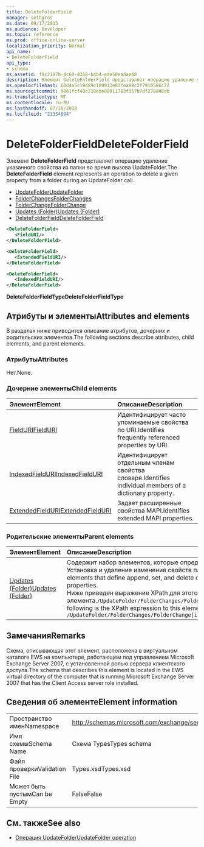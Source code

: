 ```yaml
---
title: DeleteFolderField
manager: sethgros
ms.date: 09/17/2015
ms.audience: Developer
ms.topic: reference
ms.prod: office-online-server
localization_priority: Normal
api_name:
- DeleteFolderField
api_type:
- schema
ms.assetid: f9c2187b-4c60-4358-b4b4-ede50eadae48
description: Элемент DeleteFolderField представляет операцию удаление указанного свойства из папки во время вызова UpdateFolder.
ms.openlocfilehash: 60d4a5c19d89c109913e83fea99c2f7910566c72
ms.sourcegitcommit: 9061fcf40c218ebe88911783f357b7df278846db
ms.translationtype: MT
ms.contentlocale: ru-RU
ms.lasthandoff: 07/28/2018
ms.locfileid: "21354094"
---
```

# <a name="deletefolderfield"></a><span data-ttu-id="7d69a-103">DeleteFolderField</span><span class="sxs-lookup"><span data-stu-id="7d69a-103">DeleteFolderField</span></span>

<span data-ttu-id="7d69a-104">Элемент **DeleteFolderField** представляет операцию удаление указанного свойства из папки во время вызова UpdateFolder.</span><span class="sxs-lookup"><span data-stu-id="7d69a-104">The **DeleteFolderField** element represents an operation to delete a given property from a folder during an UpdateFolder call.</span></span> 
  
- [<span data-ttu-id="7d69a-105">UpdateFolder</span><span class="sxs-lookup"><span data-stu-id="7d69a-105">UpdateFolder</span></span>](updatefolder.md) 
- [<span data-ttu-id="7d69a-106">FolderChanges</span><span class="sxs-lookup"><span data-stu-id="7d69a-106">FolderChanges</span></span>](folderchanges.md)  
- [<span data-ttu-id="7d69a-107">FolderChange</span><span class="sxs-lookup"><span data-stu-id="7d69a-107">FolderChange</span></span>](folderchange.md)  
- [<span data-ttu-id="7d69a-108">Updates (Folder)</span><span class="sxs-lookup"><span data-stu-id="7d69a-108">Updates (Folder)</span></span>](updates-folder.md) 
- [<span data-ttu-id="7d69a-109">DeleteFolderField</span><span class="sxs-lookup"><span data-stu-id="7d69a-109">DeleteFolderField</span></span>](deletefolderfield.md)
  
```xml
<DeleteFolderField>
   <FieldURI/>
</DeleteFolderField>
```

```xml
<DeleteFolderField>
   <ExtendedFieldURI/>
</DeleteFolderField>
```

```xml
<DeleteFolderField>
   <IndexedFieldURI/>
</DeleteFolderField>
```

<span data-ttu-id="7d69a-110">**DeleteFolderFieldType**</span><span class="sxs-lookup"><span data-stu-id="7d69a-110">**DeleteFolderFieldType**</span></span>

## <a name="attributes-and-elements"></a><span data-ttu-id="7d69a-111">Атрибуты и элементы</span><span class="sxs-lookup"><span data-stu-id="7d69a-111">Attributes and elements</span></span>

<span data-ttu-id="7d69a-112">В разделах ниже приводится описание атрибутов, дочерних и родительских элементов.</span><span class="sxs-lookup"><span data-stu-id="7d69a-112">The following sections describe attributes, child elements, and parent elements.</span></span>
  
### <a name="attributes"></a><span data-ttu-id="7d69a-113">Атрибуты</span><span class="sxs-lookup"><span data-stu-id="7d69a-113">Attributes</span></span>

<span data-ttu-id="7d69a-114">Нет.</span><span class="sxs-lookup"><span data-stu-id="7d69a-114">None.</span></span>
  
### <a name="child-elements"></a><span data-ttu-id="7d69a-115">Дочерние элементы</span><span class="sxs-lookup"><span data-stu-id="7d69a-115">Child elements</span></span>

|<span data-ttu-id="7d69a-116">**Элемент**</span><span class="sxs-lookup"><span data-stu-id="7d69a-116">**Element**</span></span>|<span data-ttu-id="7d69a-117">**Описание**</span><span class="sxs-lookup"><span data-stu-id="7d69a-117">**Description**</span></span>|
|:-----|:-----|
|[<span data-ttu-id="7d69a-118">FieldURI</span><span class="sxs-lookup"><span data-stu-id="7d69a-118">FieldURI</span></span>](fielduri.md) <br/> |<span data-ttu-id="7d69a-119">Идентифицирует часто упоминаемые свойства по URI.</span><span class="sxs-lookup"><span data-stu-id="7d69a-119">Identifies frequently referenced properties by URI.</span></span>  <br/> |
|[<span data-ttu-id="7d69a-120">IndexedFieldURI</span><span class="sxs-lookup"><span data-stu-id="7d69a-120">IndexedFieldURI</span></span>](indexedfielduri.md) <br/> |<span data-ttu-id="7d69a-121">Идентифицирует отдельным членам свойства словаря.</span><span class="sxs-lookup"><span data-stu-id="7d69a-121">Identifies individual members of a dictionary property.</span></span>  <br/> |
|[<span data-ttu-id="7d69a-122">ExtendedFieldURI</span><span class="sxs-lookup"><span data-stu-id="7d69a-122">ExtendedFieldURI</span></span>](extendedfielduri.md) <br/> |<span data-ttu-id="7d69a-123">Задает расширенные свойства MAPI.</span><span class="sxs-lookup"><span data-stu-id="7d69a-123">Identifies extended MAPI properties.</span></span>  <br/> |
   
### <a name="parent-elements"></a><span data-ttu-id="7d69a-124">Родительские элементы</span><span class="sxs-lookup"><span data-stu-id="7d69a-124">Parent elements</span></span>

|<span data-ttu-id="7d69a-125">**Элемент**</span><span class="sxs-lookup"><span data-stu-id="7d69a-125">**Element**</span></span>|<span data-ttu-id="7d69a-126">**Описание**</span><span class="sxs-lookup"><span data-stu-id="7d69a-126">**Description**</span></span>|
|:-----|:-----|
|[<span data-ttu-id="7d69a-127">Updates (Folder)</span><span class="sxs-lookup"><span data-stu-id="7d69a-127">Updates (Folder)</span></span>](updates-folder.md) <br/> |<span data-ttu-id="7d69a-128">Содержит набор элементов, которые определяют добавьте, Установка и удаление изменения свойств папки.</span><span class="sxs-lookup"><span data-stu-id="7d69a-128">Contains a set of elements that define append, set, and delete changes to folder properties.</span></span>  <br/> <span data-ttu-id="7d69a-129">Ниже приведен выражение XPath для этого элемента.`/UpdateFolder/FolderChanges/FolderChange[i]/Updates`</span><span class="sxs-lookup"><span data-stu-id="7d69a-129">The following is the XPath expression to this element:  `/UpdateFolder/FolderChanges/FolderChange[i]/Updates`</span></span> <br/> |
   
## <a name="remarks"></a><span data-ttu-id="7d69a-130">Замечания</span><span class="sxs-lookup"><span data-stu-id="7d69a-130">Remarks</span></span>

<span data-ttu-id="7d69a-131">Схема, описывающая этот элемент, расположена в виртуальном каталоге EWS на компьютере, работающем под управлением Microsoft Exchange Server 2007, с установленной ролью сервера клиентского доступа.</span><span class="sxs-lookup"><span data-stu-id="7d69a-131">The schema that describes this element is located in the EWS virtual directory of the computer that is running Microsoft Exchange Server 2007 that has the Client Access server role installed.</span></span>
  
## <a name="element-information"></a><span data-ttu-id="7d69a-132">Сведения об элементе</span><span class="sxs-lookup"><span data-stu-id="7d69a-132">Element information</span></span>

|||
|:-----|:-----|
|<span data-ttu-id="7d69a-133">Пространство имен</span><span class="sxs-lookup"><span data-stu-id="7d69a-133">Namespace</span></span>  <br/> |http://schemas.microsoft.com/exchange/services/2006/types  <br/> |
|<span data-ttu-id="7d69a-134">Имя схемы</span><span class="sxs-lookup"><span data-stu-id="7d69a-134">Schema Name</span></span>  <br/> |<span data-ttu-id="7d69a-135">Схема Types</span><span class="sxs-lookup"><span data-stu-id="7d69a-135">Types schema</span></span>  <br/> |
|<span data-ttu-id="7d69a-136">Файл проверки</span><span class="sxs-lookup"><span data-stu-id="7d69a-136">Validation File</span></span>  <br/> |<span data-ttu-id="7d69a-137">Types.xsd</span><span class="sxs-lookup"><span data-stu-id="7d69a-137">Types.xsd</span></span>  <br/> |
|<span data-ttu-id="7d69a-138">Может быть пустым</span><span class="sxs-lookup"><span data-stu-id="7d69a-138">Can be Empty</span></span>  <br/> |<span data-ttu-id="7d69a-139">False</span><span class="sxs-lookup"><span data-stu-id="7d69a-139">False</span></span>  <br/> |
   
## <a name="see-also"></a><span data-ttu-id="7d69a-140">См. также</span><span class="sxs-lookup"><span data-stu-id="7d69a-140">See also</span></span>

- [<span data-ttu-id="7d69a-141">Операция UpdateFolder</span><span class="sxs-lookup"><span data-stu-id="7d69a-141">UpdateFolder operation</span></span>](updatefolder-operation.md)


